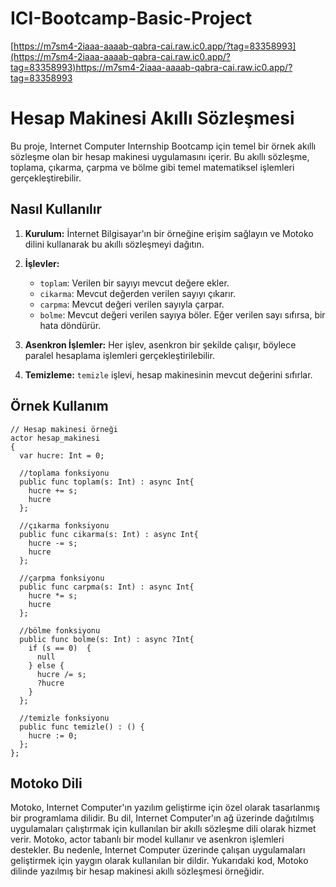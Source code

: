 # ICI-Bootcamp-Basic-Project
[https://m7sm4-2iaaa-aaaab-qabra-cai.raw.ic0.app/?tag=83358993](https://m7sm4-2iaaa-aaaab-qabra-cai.raw.ic0.app/?tag=83358993)https://m7sm4-2iaaa-aaaab-qabra-cai.raw.ic0.app/?tag=83358993


# Hesap Makinesi Akıllı Sözleşmesi

Bu proje, Internet Computer Internship Bootcamp için temel bir örnek akıllı sözleşme olan bir hesap makinesi uygulamasını içerir. Bu akıllı sözleşme, toplama, çıkarma, çarpma ve bölme gibi temel matematiksel işlemleri gerçekleştirebilir.

## Nasıl Kullanılır

1. **Kurulum:** İnternet Bilgisayar'ın bir örneğine erişim sağlayın ve Motoko dilini kullanarak bu akıllı sözleşmeyi dağıtın.

2. **İşlevler:**
   - `toplam`: Verilen bir sayıyı mevcut değere ekler.
   - `cikarma`: Mevcut değerden verilen sayıyı çıkarır.
   - `carpma`: Mevcut değeri verilen sayıyla çarpar.
   - `bolme`: Mevcut değeri verilen sayıya böler. Eğer verilen sayı sıfırsa, bir hata döndürür.

3. **Asenkron İşlemler:** Her işlev, asenkron bir şekilde çalışır, böylece paralel hesaplama işlemleri gerçekleştirilebilir.

4. **Temizleme:** `temizle` işlevi, hesap makinesinin mevcut değerini sıfırlar.

## Örnek Kullanım

```motoko
// Hesap makinesi örneği
actor hesap_makinesi
{
  var hucre: Int = 0;

  //toplama fonksiyonu
  public func toplam(s: Int) : async Int{
    hucre += s;
    hucre
  };

  //çıkarma fonksiyonu
  public func cikarma(s: Int) : async Int{
    hucre -= s;
    hucre
  };

  //çarpma fonksiyonu
  public func carpma(s: Int) : async Int{
    hucre *= s;
    hucre
  };

  //bölme fonksiyonu
  public func bolme(s: Int) : async ?Int{
    if (s == 0)  {
      null
    } else {
      hucre /= s;
      ?hucre
    }
  };

  //temizle fonksiyonu
  public func temizle() : () {
    hucre := 0;
  };
};

```
## Motoko Dili
Motoko, Internet Computer'ın yazılım geliştirme için özel olarak tasarlanmış bir programlama dilidir. Bu dil, Internet Computer'ın ağ üzerinde dağıtılmış uygulamaları çalıştırmak için kullanılan bir akıllı sözleşme dili olarak hizmet verir. Motoko, actor tabanlı bir model kullanır ve asenkron işlemleri destekler. Bu nedenle, Internet Computer üzerinde çalışan uygulamaları geliştirmek için yaygın olarak kullanılan bir dildir. Yukarıdaki kod, Motoko dilinde yazılmış bir hesap makinesi akıllı sözleşmesi örneğidir.
